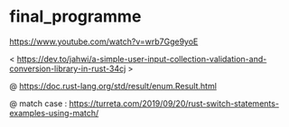 # final_programme
https://www.youtube.com/watch?v=wrb7Gge9yoE

< https://dev.to/jahwi/a-simple-user-input-collection-validation-and-conversion-library-in-rust-34cj >

@ https://doc.rust-lang.org/std/result/enum.Result.html

@ match case : https://turreta.com/2019/09/20/rust-switch-statements-examples-using-match/
